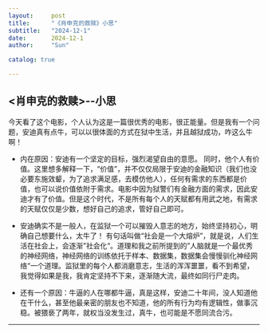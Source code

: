 ```yaml
---
layout:     post
title:      "《肖申克的救赎》小思"
subtitle:   "2024-12-1"
date:       2024-12-1
author:     "Sun"

catalog: true

---
```

## <肖申克的救赎>--小思


今天看了这个电影，个人认为这是一篇很优秀的电影，很正能量。但是我有一个问题，安迪真有点牛，可以以很体面的方式在狱中生活，并且越狱成功，咋这么牛啊！
- 内在原因：安迪有一个坚定的目标，强烈渴望自由的意愿。
同时，他个人有价值。这里想多解释一下，“价值”，并不仅仅局限于安迪的金融知识（我们也没必要东施效颦，为了追求满足感，去模仿他人），任何有需求的东西都是价值，也可以说价值依附于需求。电影中因为狱警们有金融方面的需求，因此安迪才有了价值。但是这个时代，不是所有每个人的天赋都有用武之地，有需求的天赋仅仅是少数，想好自己的追求，管好自己即可。

- 安迪确实不是一般人，在监狱一个可以摧毁人意志的地方，始终坚持初心，明确自己想要什么，太牛了！
有句话叫做“社会是一个大熔炉”，就是说，人们生活在社会上，会逐渐”社会化“。道理和我之前所提到的”人脑就是一个最优秀的神经网络，神经网络的训练依托于样本、数据集，数据集会慢慢驯化神经网络“一个道理。监狱里的每个人都消磨意志，生活的浑浑噩噩，看不到希望，我觉得如果是我，我肯定坚持不下来，逐渐随大流，最终如同行尸走肉。

- 还有一个原因：牛逼的人在哪都牛逼，真是这样，安迪二十年间，没人知道他在干什么，甚至他最亲密的朋友也不知道，他的所有行为均有逻辑性，做事沉稳。被猥亵了两年，就权当没发生过，真牛，也可能是不愿同流合污。

-------
